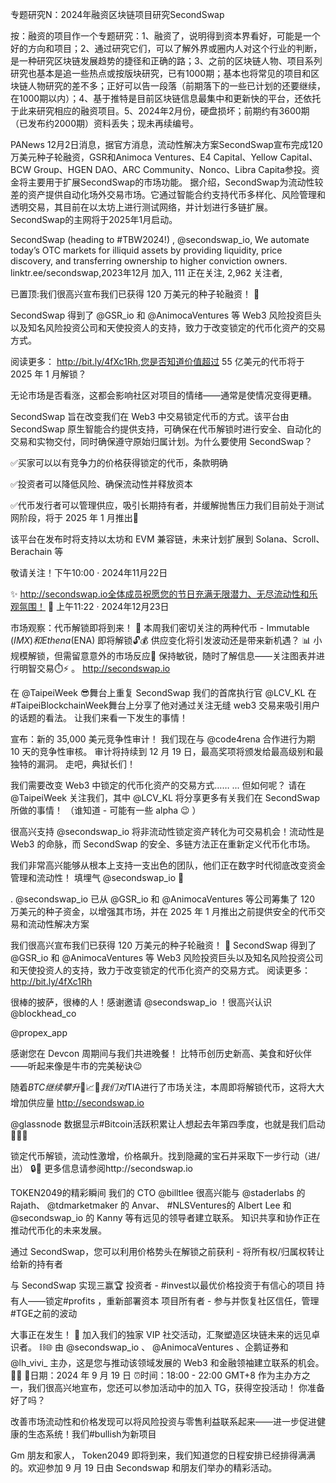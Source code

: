 专题研究N：2024年融资区块链项目研究SecondSwap

按：融资的项目作一个专题研究：1、融资了，说明得到资本界看好，可能是一个好的方向和项目；2、通过研究它们，可以了解外界或圈内人对这个行业的判断，是一种研究区块链发展趋势的捷径和正确的路；3、之前的区块链人物、项目系列研究也基本是追一些热点或按版块研究，已有1000期；基本也将常见的项目和区块链人物研究的差不多；正好可以告一段落（前期落下的一些已计划的还要继续，在1000期以内）；4、基于推特是目前区块链信息最集中和更新快的平台，还依托于此来研究相应的融资项目。5、2024年2月份，硬盘损坏；前期约有3600期（已发布约2000期）资料丢失；现未再续编号。

PANews 12月2日消息，据官方消息，流动性解决方案SecondSwap宣布完成120万美元种子轮融资，GSR和Animoca Ventures、E4 Capital、Yellow Capital、BCW Group、HGEN DAO、ARC Community、Nonco、Libra Capita参投。资金将主要用于扩展SecondSwap的市场功能。
据介绍，SecondSwap为流动性较差的资产提供自动化场外交易市场。它通过智能合约支持代币多样化、风险管理和透明交易，其目前在以太坊上进行测试网络，并计划进行多链扩展。SecondSwap的主网将于2025年1月启动。

SecondSwap (heading to #TBW2024!)
,
@secondswap_io,
We automate today’s OTC markets for illiquid assets by providing liquidity, price discovery, and transferring ownership to higher conviction owners.
linktr.ee/secondswap,2023年12月 加入,
111 正在关注,
2,962 关注者,


已置顶:我们很高兴宣布我们已获得 120 万美元的种子轮融资！ 🤝

SecondSwap 得到了
@GSR_io
和
@AnimocaVentures
等 Web3 风险投资巨头以及知名风险投资公司和天使投资人的支持，致力于改变锁定的代币化资产的交易方式。

阅读更多： http://bit.ly/4fXc1Rh,您是否知道价值超过 55 亿美元的代币将于 2025 年 1 月解锁？

无论市场是否看涨，这都会影响社区对项目的情绪——通常是使情况变得更糟。

SecondSwap 旨在改变我们在 Web3 中交易锁定代币的方式。该平台由 SecondSwap 原生智能合约提供支持，可确保在代币解锁时进行安全、自动化的交易和实物交付，同时确保遵守原始归属计划。为什么要使用 SecondSwap？

✅买家可以以有竞争力的价格获得锁定的代币，条款明确

✅投资者可以降低风险、确保流动性并释放资本

✅代币发行者可以管理供应，吸引长期持有者，并缓解抛售压力我们目前处于测试网阶段，将于 2025 年 1 月推出📅

该平台在发布时将支持以太坊和 EVM 兼容链，未来计划扩展到 Solana、Scroll、Berachain 等

敬请关注！下午10:00 · 2024年11月22日

✨ http://secondswap.io全体成员祝愿您的节日充满无限潜力、无尽流动性和乐观氛围！ 🚀
上午11:22 · 2024年12月23日

市场观察：代币解锁即将到来！ 🚨
本周我们密切关注的两种代币 - Immutable ($IMX) 和 Ethena ($ENA) 即将解锁🔓💰 
供应变化将引发波动还是带来新机遇？ 📊
小规模解锁，但需留意意外的市场反应👀
保持敏锐，随时了解信息——关注图表并进行明智交易⏱️⚡ 。
http://secondswap.io

在
@TaipeiWeek
 😎舞台上重复 SecondSwap
我们的首席执行官
@LCV_KL
在#TaipeiBlockchainWeek舞台上分享了他对通过关注无缝 web3 交易来吸引用户的话题的看法。
让我们来看一下发生的事情！

宣布：新的 35,000 美元竞争性审计！
我们现在与
@code4rena
合作进行为期 10 天的竞争性审核。
审计将持续到 12 月 19 日，最高奖项将颁发给最高级别和最独特的漏洞。
走吧，典狱长们！

我们需要改变 Web3 中锁定的代币化资产的交易方式……
... 但如何呢？
请在
@TaipeiWeek
关注我们，其中
@LCV_KL
将分享更多有关我们在 SecondSwap 所做的事情！
（谁知道 - 可能有一些 alpha 😉 ）

很高兴支持
@secondswap_io
将非流动性锁定资产转化为可交易机会！流动性是 Web3 的命脉，而 SecondSwap 的安全、多链方法正在重新定义代币化市场。

我们非常高兴能够从根本上支持一支出色的团队，他们正在数字时代彻底改变资金管理和流动性！
填埋气
@secondswap_io
 🤝

. 
@secondswap_io
已从
@GSR_io
和
@AnimocaVentures
等公司筹集了 120 万美元的种子资金，以增强其市场，并在 2025 年 1 月推出之前提供安全的代币交易和流动性解决方案

我们很高兴宣布我们已获得 120 万美元的种子轮融资！ 🤝
SecondSwap 得到了
@GSR_io
和
@AnimocaVentures
等 Web3 风险投资巨头以及知名风险投资公司和天使投资人的支持，致力于改变锁定的代币化资产的交易方式。
阅读更多： http://bit.ly/4fXc1Rh

很棒的披萨，很棒的人！感谢邀请
@secondswap_io
 ！很高兴认识
@blockhead_co
 
@propex_app

感谢您在 Devcon 周期间与我们共进晚餐！
比特币创历史新高、美食和好伙伴——听起来像是牛市的完美秘诀😉

随着$BTC继续攀升🚀📈
👀我们对$TIA进行了市场关注，本周即将解锁代币，这将大大增加供应量
http://secondswap.io

@glassnode
数据显示#Bitcoin活跃积累让人想起去年第四季度，也就是我们启动🚀🚀🚀

锁定代币解锁，流动性激增，价格飙升。找到隐藏的宝石并采取下一步行动（进/出） 🔒💸
更多信息请参阅http://secondswap.io

TOKEN2049的精彩瞬间
我们的 CTO 
@billtlee
很高兴能与
@staderlabs
的 Rajath、 
@tdmarketmaker
的 Anvar、 #NLSVentures的 Albert Lee 和
@secondswap_io
的 Kanny 等有远见的领导者建立联系。
知识共享和协作正在推动代币化的未来发展。

通过 SecondSwap，您可以利用价格势头在解锁之前获利 - 将所有权/归属权转让给新的持有者

与 SecondSwap 实现三赢🏆
投资者 - #invest以最优价格投资于有信心的项目
持有人——锁定#profits ，重新部署资本
项目所有者 - 参与并恢复社区信任，管理#TGE之前的波动

大事正在发生！ 🚀
加入我们的独家 VIP 社交活动，汇聚塑造区块链未来的远见卓识者。 ⛓️🌐
由
@secondswap_io
 、 
@AnimocaVentures
 、企鹅证券和
@lh_vivi_
主办，这是您与推动该领域发展的 Web3 和金融领袖建立联系的机会。 🤝🤝
📅日期：2024 年 9 月 19 日
⏰时间：18:00 - 22:00 GMT+8
作为主办方之一，我们很高兴地宣布，您还可以参加活动中的加入 TG，获得空投活动！
你准备好了吗？

改善市场流动性和价格发现可以将风险投资与零售利益联系起来——进一步促进健康的生态系统！我们#bullish为新项目

Gm 朋友和家人，
Token2049 即将到来，我们知道您的日程安排已经排得满满的。欢迎参加 9 月 19 日由 Secondswap 和朋友们举办的精彩活动。

